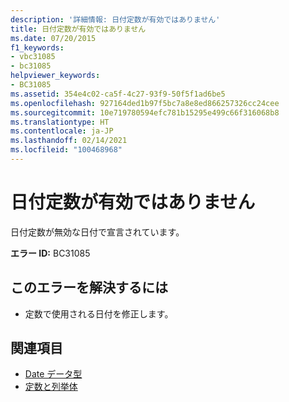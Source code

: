 ```yaml
---
description: '詳細情報: 日付定数が有効ではありません'
title: 日付定数が有効ではありません
ms.date: 07/20/2015
f1_keywords:
- vbc31085
- bc31085
helpviewer_keywords:
- BC31085
ms.assetid: 354e4c02-ca5f-4c27-93f9-50f5f1ad6be5
ms.openlocfilehash: 927164ded1b97f5bc7a8e8ed866257326cc24cee
ms.sourcegitcommit: 10e719780594efc781b15295e499c66f316068b8
ms.translationtype: HT
ms.contentlocale: ja-JP
ms.lasthandoff: 02/14/2021
ms.locfileid: "100468968"
---
```

# <a name="date-constant-is-not-valid"></a>日付定数が有効ではありません

日付定数が無効な日付で宣言されています。  
  
 **エラー ID:** BC31085  
  
## <a name="to-correct-this-error"></a>このエラーを解決するには  
  
- 定数で使用される日付を修正します。  
  
## <a name="see-also"></a>関連項目

- [Date データ型](../language-reference/data-types/date-data-type.md)
- [定数と列挙体](../language-reference/constants-and-enumerations.md)
